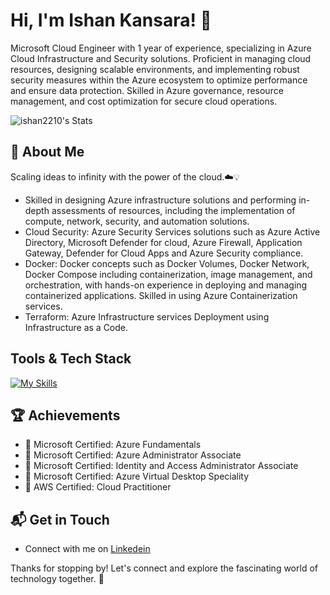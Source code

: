 # Hi, I'm Ishan Kansara! 👋

Microsoft Cloud Engineer with 1 year of experience, specializing in Azure Cloud Infrastructure and
Security solutions. Proficient in managing cloud resources, designing scalable environments, and implementing
robust security measures within the Azure ecosystem to optimize performance and ensure data protection. Skilled
in Azure governance, resource management, and cost optimization for secure cloud operations.

![ishan2210's Stats](https://github-readme-stats.vercel.app/api?username=ishan2210&theme=vue-dark&show_icons=true&hide_border=true&count_private=true)

## 🚀 About Me

Scaling ideas to infinity with the power of the cloud.☁️💡

- Skilled in designing Azure infrastructure solutions and performing in-depth
  assessments of resources, including the implementation of compute, network,
  security, and automation solutions.
- Cloud Security: Azure Security Services solutions such as Azure Active Directory, Microsoft Defender for cloud,
  Azure Firewall, Application Gateway, Defender for Cloud Apps and Azure Security compliance.
- Docker: Docker concepts such as Docker Volumes, Docker Network, Docker Compose including containerization,
  image management, and orchestration, with hands-on experience in deploying and managing containerized
  applications. Skilled in using Azure Containerization services.
- Terraform: Azure Infrastructure services Deployment using Infrastructure as a Code.
  

## Tools & Tech Stack
[![My Skills](https://skillicons.dev/icons?i=azure,aws,docker,terraform&perline=4)](https://skillicons.dev)


 ## 🏆 Achievements

- 🌟 Microsoft Certified: Azure Fundamentals
- 🌟 Microsoft Certified: Azure Administrator Associate
- 🌟 Microsoft Certified: Identity and Access Administrator Associate
- 🌟 Microsoft Certified: Azure Virtual Desktop Speciality
- 🌟 AWS Certified: Cloud Practitioner



## 📬 Get in Touch

- Connect with me on [Linkedein](https://www.linkedin.com/in/ishan-kansara2210/)

Thanks for stopping by! Let's connect and explore the fascinating world of technology together. 🚀



<!--

Here are some ideas to get you started:

- 🔭 I’m currently working on ...
- 🌱 I’m currently learning ...
- 👯 I’m looking to collaborate on ...
- 🤔 I’m looking for help with ...
- 💬 Ask me about ...
- 📫 How to reach me: ...
- 😄 Pronouns: ...
- ⚡ Fun fact: ...
-->
